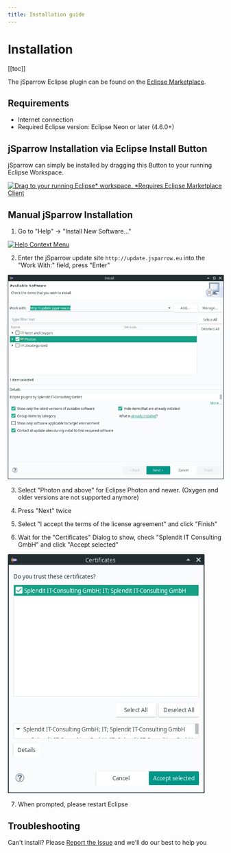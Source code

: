 ```yaml
---
title: Installation guide
---
```

# Installation

[[toc]]

The jSparrow Eclipse plugin can be found on the [Eclipse Marketplace](https://marketplace.eclipse.org/content/jsparrow-automatical-java-code-improvement).

## Requirements

* Internet connection
* Required Eclipse version: Eclipse Neon or later (4.6.0+)

## jSparrow Installation via Eclipse Install Button

jSparrow can simply be installed by dragging this Button to your running Eclipse Workspace.

[![Drag to your running Eclipse* workspace. *Requires Eclipse Marketplace Client](https://marketplace.eclipse.org/sites/all/themes/solstice/public/images/marketplace/btn-install.png)](http://marketplace.eclipse.org/marketplace-client-intro?mpc_install=3503691 "Drag to your running Eclipse* workspace. *Requires Eclipse Marketplace Client")

## Manual jSparrow Installation

1. Go to "Help" -> "Install New Software..."

[ ![Help Context Menu](/img/eclipse/jep-manual-installation-install-new-software.png) ](/img/eclipse/jep-manual-installation-install-new-software.png)

2. Enter the jSparrow update site `http://update.jsparrow.eu` into the "Work With:" field, press "Enter"

[ ![Install Dialog](/img/eclipse/jep-manual-installation-install-dialog.png) ](/img/eclipse/jep-manual-installation-install-dialog.png)

3. Select "Photon and above" for Eclipse Photon and newer. (Oxygen and older versions are not supported anymore)

4. Press "Next" twice

5. Select "I accept the terms of the license agreement" and click "Finish"

6. Wait for the "Certificates" Dialog to show, check "Splendit IT Consulting GmbH" and click "Accept selected"

[ ![Certificates Dialog](/img/eclipse/jep-manual-installation-certificates-dialog.png) ](/img/eclipse/jep-manual-installation-certificates-dialog.png)

7. When prompted, please restart Eclipse

## Troubleshooting
Can't install? Please [Report the Issue](https://jsparrow.io/report-an-issue) and we'll do our best to help you

